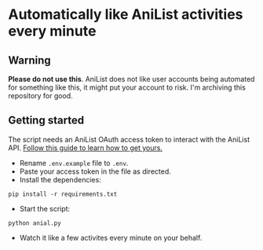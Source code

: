 # Automatically like AniList activities every minute

## Warning
**Please do not use this**. AniList does not like user accounts being automated for something like this, it might put your account to risk. I'm archiving this repository for good.

## Getting started
The script needs an AniList OAuth access token to interact with the AniList API.
[Follow this guide to learn how to get yours.](https://anilist.gitbook.io/anilist-apiv2-docs/overview/oauth/implicit-grant)

- Rename `.env.example` file to `.env`.
- Paste your access token in the file as directed.
- Install the dependencies:
```
pip install -r requirements.txt
```
- Start the script:
```
python anial.py
```
- Watch it like a few activites every minute on your behalf.
